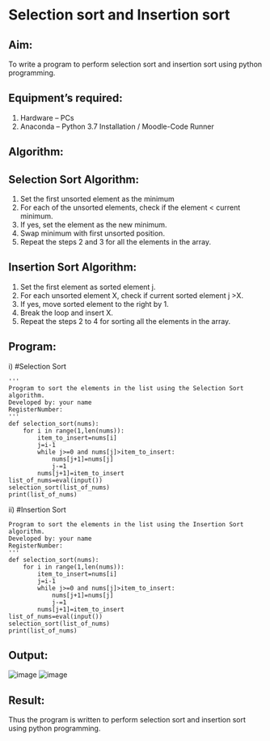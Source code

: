 # Selection sort and Insertion sort
## Aim:
To write a program to perform selection sort and insertion sort using python programming.
## Equipment’s required:
1.	Hardware – PCs
2.	Anaconda – Python 3.7 Installation / Moodle-Code Runner
## Algorithm:
## Selection Sort Algorithm:
1.	Set the first unsorted element as the minimum
2.	For each of the unsorted elements, check if the element < current minimum.
3.	If yes, set the element as the new minimum.
4.	Swap minimum with first unsorted position.
5.	Repeat the steps 2 and 3 for all the elements in the array.
## Insertion Sort Algorithm:
1.	Set the first element as sorted element j.
2.	For each unsorted element X, check if current sorted element j >X.
3.	If yes, move sorted element to the right by 1.
4.	Break the loop and insert X.
5.	Repeat the steps 2 to 4 for sorting all the elements in the array.
## Program:
i)	#Selection Sort
~~~
''' 
Program to sort the elements in the list using the Selection Sort algorithm.
Developed by: your name
RegisterNumber: 
'''
def selection_sort(nums):
    for i in range(1,len(nums)):
        item_to_insert=nums[i]
        j=i-1
        while j>=0 and nums[j]>item_to_insert:
            nums[j+1]=nums[j]
            j-=1
        nums[j+1]=item_to_insert
list_of_nums=eval(input())
selection_sort(list_of_nums)
print(list_of_nums)
~~~
ii)	#Insertion Sort
~~~''' 
Program to sort the elements in the list using the Insertion Sort algorithm.
Developed by: your name
RegisterNumber: 
'''
def selection_sort(nums):
    for i in range(1,len(nums)):
        item_to_insert=nums[i]
        j=i-1
        while j>=0 and nums[j]>item_to_insert:
            nums[j+1]=nums[j]
            j-=1
        nums[j+1]=item_to_insert
list_of_nums=eval(input())
selection_sort(list_of_nums)
print(list_of_nums)
~~~

## Output:
![image](https://github.com/RakshithaK11/Sorting-Algorithm/assets/139336455/8b18c9ee-9c11-4fbd-b62a-86d6c6bf1a4b)
![image](https://github.com/RakshithaK11/Sorting-Algorithm/assets/139336455/493b9189-7e74-4648-8e54-8857d1277b81)

## Result:
Thus the program is written to perform selection sort and insertion sort using python programming.

